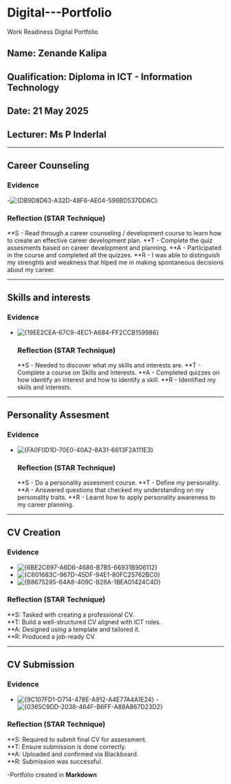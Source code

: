 # Digital---Portfolio
Work Readiness Digital Portfolio

##  Name: Zenande Kalipa
##  Qualification: Diploma in ICT - Information Technology
##  Date: 21 May 2025
##  Lecturer: Ms P Inderlal

---

## Career Counseling


### Evidence 

-![{DB9D8D63-A32D-48F6-AE04-596BD537DD6C}](https://github.com/user-attachments/assets/ec353197-578a-4b84-921b-9fbde8862098)

### Reflection (STAR Technique)
**S - Read through a career counseling / development course to learn how to create an effective career development plan.
**T - Complete the quiz assesments based on career development and planning.
**A - Participated in the course and completed all the quizzes.
**R - I was able to distinguish my strenghts and weakness that hlped me in making spontaneous decisions about my career.

---

## Skills and interests


### Evidence

- ![{19EE2CEA-67C9-4EC1-A684-FF2CCB159986}](https://github.com/user-attachments/assets/b3d4558e-a646-43be-a17d-1a9117a6be6d)


  ### Reflection (STAR Technique)
  **S - Needed to discover what my skills and interests are.
  **T - Complete a course on Skills and Interests.
  **A - Completed quizzes on how identify an interest and how to identify a skill.
  **R - Identified my skiils and interests.

---


## Personality Assesment 

### Evidence

- ![{FA0F0D1D-70E0-40A2-8A31-6613F2A111E3}](https://github.com/user-attachments/assets/1c196c00-d01d-4d9d-9b45-1b044f15ddbe)


  ### Reflection (STAR Technique)
  **S - Do a personality assesment course. 
  **T - Define my personality.
  **A - Answered questions that checked my understanding on my personality traits.
  **R - Learnt how to apply personality awareness to my career planning.

---


  ## CV Creation 

### Evidence

- ![{6BE2C697-A6D6-4686-B7B5-66931B906112}](https://github.com/user-attachments/assets/939b92fe-9576-4d88-bc1f-e9dfdcfc564e)
- ![{C601683C-967D-45DF-94E1-80FC25762BC0}](https://github.com/user-attachments/assets/2176605a-f3eb-4dd7-9330-d8fba0a625cb)
- ![{B8675285-64A8-409C-B28A-1BEA01424C4D}](https://github.com/user-attachments/assets/ac5340e1-9ad5-4175-9135-555669be12b5)


### Reflection (STAR Technique)

**S: Tasked with creating a professional CV.  
**T: Build a well-structured CV aligned with ICT roles.  
**A: Designed using a template and tailored it.  
**R: Produced a job-ready CV.


---


## CV Submission


### Evidence

- ![{9C107FD1-D714-478E-A912-A4E77A4A1E24}](https://github.com/user-attachments/assets/2a5b99e7-60e5-4bf5-a96b-2b188b26b7be)
-![{0365C9DD-2038-464F-B6FF-A88A867D23D2}](https://github.com/user-attachments/assets/db65a1ca-5152-4546-83d0-4b85a5861f69)


### Reflection (STAR Technique)

**S: Required to submit final CV for assessment.  
**T: Ensure submission is done correctly.  
**A: Uploaded and confirmed via Blackboard.  
**R: Submission was successful.


-Portfolio created in **Markdown**
  





